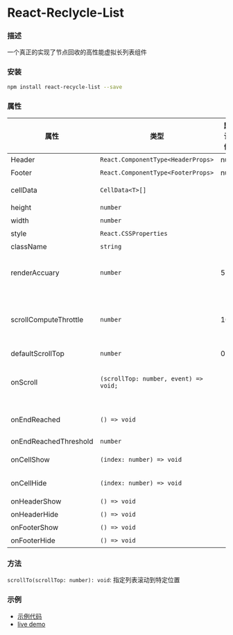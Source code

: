 # React-Reclycle-List

### 描述

一个真正的实现了节点回收的高性能虚拟长列表组件

### 安装

```bash
npm install react-recycle-list --save
```

### 属性

| 属性                  | 类型                                  | 默认值 | 必填   | 描述                                                                                         |
| --------------------- | ------------------------------------- | ------ | ------ | -------------------------------------------------------------------------------------------- |
| Header                | `React.ComponentType<HeaderProps>`    | null   |        | 列表 header 组件                                                                             |
| Footer                | `React.ComponentType<FooterProps>`    | null   |        | 列表 footer 组件                                                                             |
| cellData              | `CellData<T>[]`                       |        | `true` | 列表渲染的数据(参考 demo)                                                                    |
| height                | `number`                              |        | `true` | 列表容器的高度                                                                               |
| width                 | `number`                              |        | `true` | 列表容器的宽度                                                                               |
| style                 | `React.CSSProperties`                 |        |        | 列表样式                                                                                     |
| className             | `string`                              |        |        | 列表 class                                                                                   |
| renderAccuary         | `number`                              | 5      |        | 列表真实渲染因子`真实渲染内容高度 = renderAccuary * 列表容器高度`                            |
| scrollComputeThrottle | `number`                              | 100    |        | 列表触发渲染重新计算的滚动距离 (这个参数可以结合 renderAccuary 以及 item 的高度进行性能调优) |
| defaultScrollTop      | `number`                              | 0      |        | 列表初始滚动的位置                                                                           |
| onScroll              | `(scrollTop: number, event) => void;` |        |        | 滚动时触发的事件，返回当前滚动的距离 （频发触发，业务侧最好做好节流）                        |
| onEndReached          | `() => void`                          |        |        | 滚动区域还剩 `onEndReachedThreshold` 的长度时触发                                            |
| onEndReachedThreshold | `number`                              |        |        | 设置加载更多的偏移                                                                           |
| onCellShow            | `(index: number) => void`             |        |        | cell 曝光事件，返回 cell 处于列表中的 index                                                  |
| onCellHide            | `(index: number) => void`             |        |        | cell 消失事件，返回 cell 处于列表中的 index                                                  |
| onHeaderShow          | `() => void`                          |        |        | header 曝光事件                                                                              |
| onHeaderHide          | `() => void`                          |        |        | header 消失事件                                                                              |
| onFooterShow          | `() => void`                          |        |        | footer 曝光事件                                                                              |
| onFooterHide          | `() => void`                          |        |        | footer 消失事件                                                                              |

### 方法

`scrollTo(scrollTop: number): void`: 指定列表滚动到特定位置

### 示例

- [示例代码](./demo/index.tsx)
- [live demo](https://only4ly.github.io/list/)
